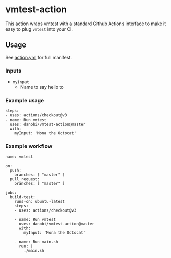 # vmtest-action

This action wraps [vmtest][0] with a standard Github Actions interface to make
it easy to plug `vmtest` into your CI.

## Usage

See [action.yml][1] for full manifest.

### Inputs

* `myInput`
    * Name to say hello to

### Example usage

```
steps:
- uses: actions/checkout@v3
- name: Run vmtest
  uses: danobi/vmtest-action@master
  with:
    myInput: 'Mona the Octocat'
```

### Example workflow

```
name: vmtest

on:
  push:
    branches: [ "master" ]
  pull_request:
    branches: [ "master" ]

jobs:
  build-test:
    runs-on: ubuntu-latest
    steps:
    - uses: actions/checkout@v3

    - name: Run vmtest
      uses: danobi/vmtest-action@master
      with:
        myInput: 'Mona the Octocat'

    - name: Run main.sh
      run: |
        ./main.sh
```

[0]: https://github.com/danobi/vmtest
[1]: ./action.yml
